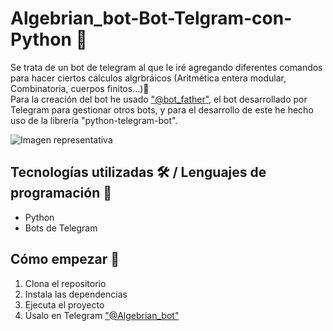 # Algebrian_bot-Bot-Telgram-con-Python 📓

Se trata de un bot de telegram al que le iré agregando diferentes comandos para hacer ciertos cálculos algrbráicos (Aritmética entera modular, Combinatoria, cuerpos finitos...)🤔
<br>
Para la creación del bot he usado ["@bot_father"](https://t.me/BotFather), el bot desarrollado por Telegram para gestionar otros bots, y para el desarrollo de este he hecho uso de la librería "python-telegram-bot".

![Imagen representativa](https://github.com/JuanmiAcosta/Telegram_Bot_con_Python/blob/main/captura.png?raw=true)

## Tecnologías utilizadas 🛠️ / Lenguajes de programación 👀

* Python
* Bots de Telegram

## Cómo empezar 🫡

1. Clona el repositorio
2. Instala las dependencias
3. Ejecuta el proyecto
4. Úsalo en Telegram ["@Algebrian_bot"](https://t.me/Algebrian_bot)









